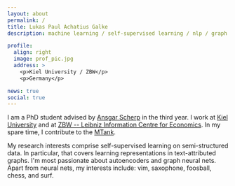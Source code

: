 ```yaml
---
layout: about
permalink: /
title: Lukas Paul Achatius Galke
description: machine learning / self-supervised learning / nlp / graph neural nets

profile:
  align: right
  image: prof_pic.jpg
  address: >
    <p>Kiel University / ZBW</p>
    <p>Germany</p>

news: true
social: true
---
```


I am a PhD student advised by [Ansgar
Scherp](http://ansgarscherp.net) in the third year. I work at [Kiel
University](https://www.uni-kiel.de/en) and at [ZBW -- Leibniz Information
Centre for Economics](https://zbw.eu). In my spare time, I contribute to the
[MTank](https://www.themtank.org/).

My research interests comprise self-supervised learning on semi-structured data.
In particular, that covers learning representations in text-attributed graphs.
I'm most passionate about autoencoders and graph neural nets.
Apart from neural nets, my interests include: vim, saxophone, foosball, chess, and surf.
